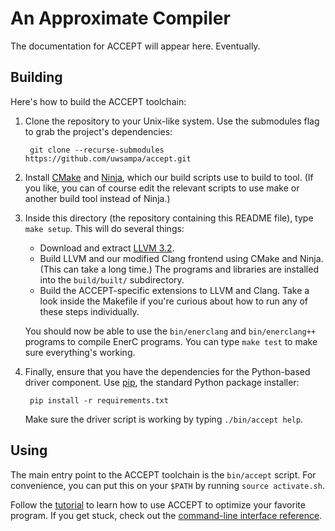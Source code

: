 # An Approximate Compiler

The documentation for ACCEPT will appear here. Eventually.


## Building

Here's how to build the ACCEPT toolchain:

1. Clone the repository to your Unix-like system. Use the submodules flag to
   grab the project's dependencies:

        git clone --recurse-submodules https://github.com/uwsampa/accept.git

2. Install [CMake][] and [Ninja][], which our build scripts use to build to tool. (If you like, you can of course edit the relevant scripts to use make or another build tool instead of Ninja.)

3. Inside this directory (the repository containing this README file), type `make setup`. This will do several things:

    * Download and extract [LLVM 3.2][llvm-dl].
    * Build LLVM and our modified Clang frontend using CMake and Ninja. (This can take a long time.) The programs and libraries are installed into the `build/built/` subdirectory.
    * Build the ACCEPT-specific extensions to LLVM and Clang.
Take a look inside the Makefile if you're curious about how to run any of these steps individually.

    You should now be able to use the `bin/enerclang` and `bin/enerclang++` programs to compile EnerC programs. You can type `make test` to make sure everything's working.

4. Finally, ensure that you have the dependencies for the Python-based driver component. Use [pip][], the standard Python package installer:

        pip install -r requirements.txt

    Make sure the driver script is working by typing `./bin/accept help`.

[llvm-dl]: http://llvm.org/releases/index.html
[Ninja]: http://martine.github.com/ninja/
[CMake]: http://www.cmake.org/
[pip]: https://github.com/pypa/pip


## Using

The main entry point to the ACCEPT toolchain is the `bin/accept` script. For
convenience, you can put this on your `$PATH` by running `source activate.sh`.

Follow the [tutorial](tutorial.md) to learn how to use ACCEPT to optimize your favorite program. If you get stuck, check out the [command-line interface reference](cli.md).
